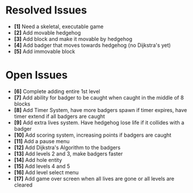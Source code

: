 # Resolved Issues

- **[1]** Need a skeletal, executable game
- **[2]** Add movable hedgehog
- **[3]** Add block and make it movable by hedgehog
- **[4]** Add badger that moves towards hedgehog (no Dijkstra's yet)
- **[5]** Add immovable block

# Open Issues

- **[6]** Complete adding entire 1st level
- **[7]** Add ability for badger to be caught when caught in the middle of 8 blocks
- **[8]** Add Timer System, have more badgers spawn if timer expires, have timer extend if all badgers are caught
- **[9]** Add extra lives system. Have hedgehog lose life if it collides with a badger
- **[10]** Add scoring system, increasing points if badgers are caught
- **[11]** Add a pause menu
- **[12]** Add Dijkstra's Algorithm to the badgers
- **[13]** Add levels 2 and 3, make badgers faster
- **[14]** Add hole entity
- **[15]** Add levels 4 and 5
- **[16]** Add level select menu
- **[17]** Add game over screen when all lives are gone or all levels are cleared